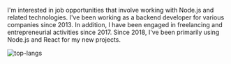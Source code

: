 I'm interested in job opportunities that involve working with Node.js and related technologies.
I've been working as a backend developer for various companies since 2013. 
In addition, I have been engaged in freelancing and entrepreneurial activities since 2017.
Since 2018, I've been primarily using Node.js and React for my new projects. 

![top-langs](https://github-readme-stats.vercel.app/api/top-langs/?username=1gory&layout=compact&langs_count=6&hide=css,html,ruby,typescrypt)
